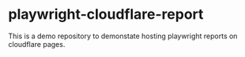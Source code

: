 # playwright-cloudflare-report
This is a demo repository to demonstate hosting playwright reports on cloudflare pages.
